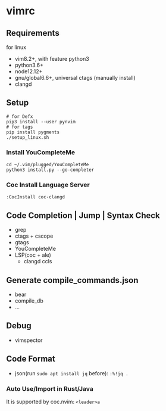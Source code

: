 # vimrc

## Requirements

for linux
- vim8.2+, with feature python3
- python3.6+
- node12.12+
- gnu/global6.6+, universal ctags (manually install)
- clangd

## Setup

```shell
# for Defx
pip3 install --user pynvim
# for tags
pip install pygments
./setup_linux.sh
```

### Install YouCompleteMe
```shell
cd ~/.vim/plugged/YouCompleteMe
python3 install.py --go-completer
```

### Coc Install Language Server
`:CocInstall coc-clangd`

## Code Completion | Jump | Syntax Check
- grep
- ctags + cscope
- gtags
- YouCompleteMe
- LSP(coc + ale)
  - clangd ccls

## Generate compile_commands.json
- bear
- compile_db
- ...

## Debug
- vimspector

## Code Format
- json(run `sudo apt install jq` before): `:%!jq .`

### Auto Use/Import in Rust/Java
It is supported by coc.nvim: `<leader>a`
